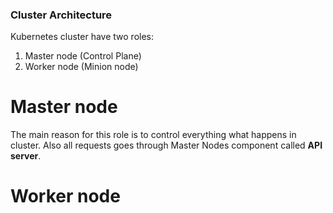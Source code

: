### Cluster Architecture

Kubernetes cluster have two roles:
 1. Master node (Control Plane)
 2. Worker node (Minion node)

# Master node

The main reason for this role is to control everything what happens in cluster.
Also all requests goes through Master Nodes component called **API server**.

# Worker node